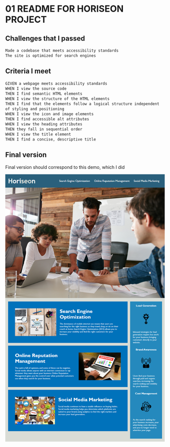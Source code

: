 # 01 README FOR HORISEON PROJECT

## Challenges that I passed
```
Made a codebase that meets accessibility standards
The site is optimized for search engines
```

## Criteria I meet

```
GIVEN a webpage meets accessibility standards
WHEN I view the source code
THEN I find semantic HTML elements
WHEN I view the structure of the HTML elements
THEN I find that the elements follow a logical structure independent of styling and positioning
WHEN I view the icon and image elements
THEN I find accessible alt attributes
WHEN I view the heading attributes
THEN they fall in sequential order
WHEN I view the title element
THEN I find a concise, descriptive title
```

## Final version

Final version should correspond to this demo, which I did

![The Horiseon webpage includes a navigation bar, a header image, and cards with text and images at the bottom of the page.](./assets/01-html-css-git-homework-demo.png)


